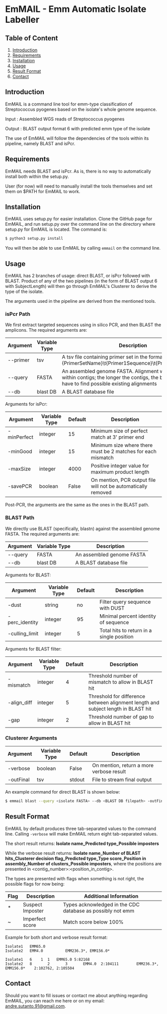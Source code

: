 # EmMAIL - Emm Automatic Isolate Labeller

## Table of Content
1. [Introduction](##Introduction)
2. [Requirements](##Requirements)
3. [Installation](##Installation)
4. [Usage](##Usage)
5. [Result Format](##Result_Format)
6. [Contact](##Contact)

## Introduction

EmMAIL is a command line tool for emm-type classification of Streptococcus pyogenes based on the isolate's whole genome sequence.

Input	: Assembled WGS reads of Streptococcus pyogenes

Output	: BLAST output format 6 with predicted emm type of the isolate

The use of EmMAIL will follow the dependencies of the tools within its pipeline, namely BLAST and isPcr.

## Requirements

EmMAIL needs BLAST and isPcr. As is, there is no way to automatically install both within the setup.py.

User (for now) will need to manually install the tools themselves and set them on $PATH for EmMAIL to work.

## Installation

EmMAIL uses setup.py for easier installation. Clone the GitHub page for EmMAIL, and run setup.py over the command line on the directory where setup.py for EmMAIL is located.
The command is:

```sh
$ python3 setup.py install
``` 

You will then be able to use EmMAIL by calling `emmail` on the command line.

## Usage

EmMAIL has 2 branches of usage: direct BLAST, or isPcr followed with BLAST. Product of any of the two pipelines (in the form of BLAST output 6 with SubjectLength) will then go through EmMAIL's Clusterer to derive the type of the isolate.

The arguments used in the pipeline are derived from the mentioned tools.

### isPcr Path
We first extract targeted sequences using in silico PCR, and then BLAST the amplicons.
The required arguments are:

| Argument | Variable Type | Description |
| ------ | ------ | ------ |
| --primer | tsv | A tsv file containing primer set in the format "{PrimerSetName}\t{Primer1Sequence}\t{Primer2Sequence}" |
| --query | FASTA | An assembled genome FASTA. Alignment will be checked within contigs; the longer the contigs, the better chance we have to find possible existing alignments |
| --db | blast DB | A BLAST database file |

Arguments for isPcr:

| Argument | Variable Type | Default | Description |
| ------ | ------ | ------ | ------ |
| -minPerfect | integer | 15 | Minimum size of perfect match at 3' primer end |
| -minGood | integer | 15 | Minimum size where there must be 2 matches for each mismatch | 
| -maxSize | integer | 4000 | Positive integer value for maximum product length |
| -savePCR | boolean | False | On mention, PCR output file will not be automatically removed | 

Post-PCR, the arguments are the same as the ones in the BLAST path.

### BLAST Path
We directly use BLAST (specifically, blastn) against the assembled genome FASTA.
The required arguments are:

| Argument | Variable Type | Description |
| ------ | ------ | ------ |
| --query | FASTA | An assembled genome FASTA |
| --db | blast DB | A BLAST database file |

Arguments for BLAST:

| Argument | Variable Type | Default | Description |
| ------ | ------ | ------ | ------ |
| -dust | string | no | Filter query sequence with DUST |
| -perc_identity | integer | 95 | Minimal percent identity of sequence |
| -culling_limit | integer | 5 | Total hits to return in a single position |

Arguments for BLAST filter:

| Argument | Variable Type | Default | Description |
| ------ | ------ | ------ | ------ |
| -mismatch | integer | 4 | Threshold number of mismatch to allow in BLAST hit |
| -align_diff | integer | 5 | Threshold for difference between alignment length and subject length in BLAST hit |
| -gap | integer | 2 | Threshold number of gap to allow in BLAST hit |

### Clusterer Arguments

| Argument | Variable Type | Default | Description |
| ------ | ------ | ------ | ------ |
| -verbose | boolean | False | On mention, return a more verbose result |
| -outFinal | tsv | stdout | File to stream final output |

An example command for direct BLAST is shown below:
```sh
$ emmail blast --query <isolate FASTA> --db <BLAST DB filepath> -outFinal <filename>.tsv
```

## Result Format
EmMAIL by default produces three tab-separated values to the command line. Calling `-verbose` will make EmMAIL return eight tab-separated values.

The short result returns: **Isolate name_Predicted type_Possible imposters**

While the verbose result returns: **Isolate name_Number of BLAST hits_Clusterer decision flag_Predicted type_Type score_Position in assembly_Number of clusters_Possible imposters**,
where the positions are presented in <contig_number>:<position_in_contig>.

The types are presented with flags when something is not right, the possible flags for now being:

| Flag | Description | Additional Information |
| ------ | ------ | ------ |
| * | Suspect Imposter | Types acknowledged in the CDC database as possibly not emm |
| ~ | Imperfect score | Match score below 100% |

Example for both short and verbose result format:

```
Isolate1   EMM65.0
Isolate2   EMM4.0          EMM236.3*, EMM156.0*

Isolate1   6    1  1   EMM65.0 5:82168
Isolate2   8       2       3       EMM4.0  2:104111        EMM236.3*, EMM156.0*    2:102762, 2:105504
```

## Contact 

Should you want to fill issues or contact me about anything regarding EmMAIL, 
you can reach me here or on my email: andre.sutanto.91@gmail.com.